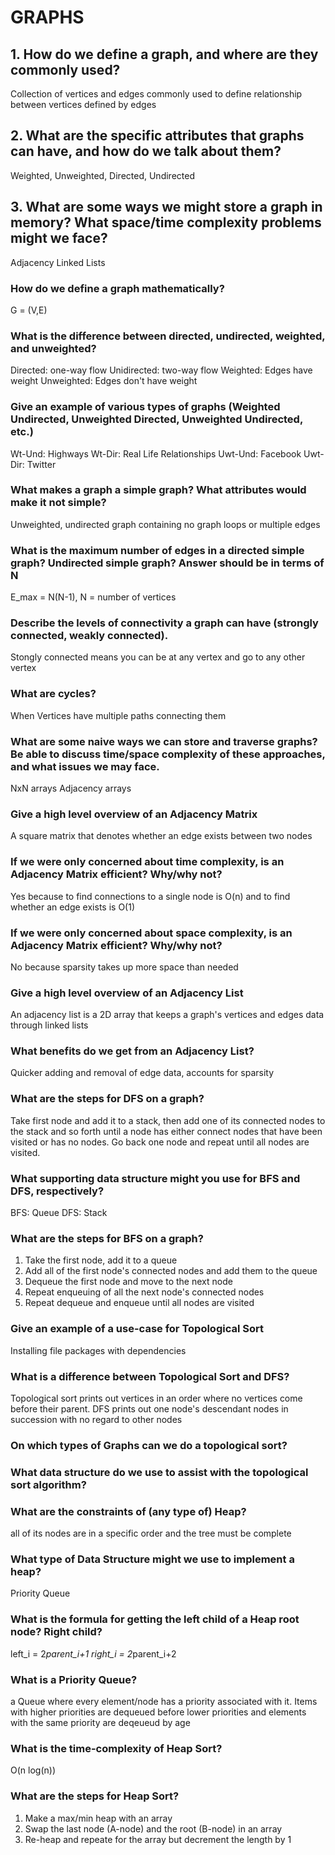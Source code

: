 # GRAPHS

## 1. How do we define a graph, and where are they commonly used?
Collection of vertices and edges commonly used to define relationship between vertices defined by edges 

## 2. What are the specific attributes that graphs can have, and how do we talk about them?
Weighted, Unweighted, Directed, Undirected


## 3. What are some ways we might store a graph in memory? What space/time complexity problems might we face?
Adjacency Linked Lists



### How do we define a graph mathematically?
G = (V,E)

### What is the difference between directed, undirected, weighted, and unweighted?
Directed: one-way flow
Unidirected: two-way flow
Weighted: Edges have weight
Unweighted: Edges don't have weight

### Give an example of various types of graphs (Weighted Undirected, Unweighted Directed, Unweighted Undirected, etc.)
Wt-Und: Highways
Wt-Dir: Real Life Relationships
Uwt-Und: Facebook
Uwt-Dir: Twitter

### What makes a graph a simple graph? What attributes would make it not simple?
Unweighted, undirected graph containing no graph loops or multiple edges

### What is the maximum number of edges in a directed simple graph? Undirected simple graph? Answer should be in terms of N
E_max = N(N-1), N = number of vertices

### Describe the levels of connectivity a graph can have (strongly connected, weakly connected).
Stongly connected means you can be at any vertex and go to any other vertex


### What are cycles?
When Vertices have multiple paths connecting them 

### What are some naive ways we can store and traverse graphs? Be able to discuss time/space complexity of these approaches, and what issues we may face.
NxN arrays
Adjacency arrays


### Give a high level overview of an Adjacency Matrix
A square matrix that denotes whether an edge exists between two nodes

### If we were only concerned about time complexity, is an Adjacency Matrix efficient? Why/why not?
Yes because to find connections to a single node is O(n) and to find whether an edge exists is O(1)

### If we were only concerned about space complexity, is an Adjacency Matrix efficient? Why/why not?
No because sparsity takes up more space than needed

### Give a high level overview of an Adjacency List
An adjacency list is a 2D array that keeps a graph's vertices and edges data through linked lists


### What benefits do we get from an Adjacency List?
Quicker adding and removal of edge data, accounts for sparsity


### What are the steps for DFS on a graph?
Take first node and add it to a stack, then add one of its connected nodes to the stack and so forth until a node has either connect nodes that have been visited or has no nodes. Go back one node and repeat until all nodes are visited.


### What supporting data structure might you use for BFS and DFS, respectively?
BFS: Queue
DFS: Stack

### What are the steps for BFS on a graph?
1. Take the first node, add it to a queue
2. Add all of the first node's connected nodes and add them to the queue
3. Dequeue the first node and move to the next node
4. Repeat enqueuing of all the next node's connected nodes
5. Repeat dequeue and enqueue until all nodes are visited

### Give an example of a use-case for Topological Sort
Installing file packages with dependencies

### What is a difference between Topological Sort and DFS?
Topological sort prints out vertices in an order where no vertices come before their parent. DFS prints out one node's descendant nodes in succession with no regard to other nodes

### On which types of Graphs can we do a topological sort?


### What data structure do we use to assist with the topological sort algorithm?



### What are the constraints of (any type of) Heap?
all of its nodes are in a specific order and the tree must be complete

### What type of Data Structure might we use to implement a heap?
Priority Queue

### What is the formula for getting the left child of a Heap root node? Right child?
left_i = 2*parent_i+1
right_i = 2*parent_i+2

### What is a Priority Queue?
a Queue where every element/node has a priority associated with it. Items with higher priorities are dequeued before lower priorities and elements with the same priority are deqeueud by age

### What is the time-complexity of Heap Sort?
O(n log(n))

### What are the steps for Heap Sort?
1. Make a max/min heap with an array
2. Swap the last node (A-node) and the root (B-node) in an array
3. Re-heap and repeate for the array but decrement the length by 1

